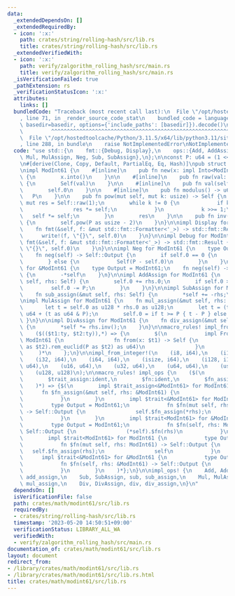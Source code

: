 ```yaml
---
data:
  _extendedDependsOn: []
  _extendedRequiredBy:
  - icon: ':x:'
    path: crates/string/rolling-hash/src/lib.rs
    title: crates/string/rolling-hash/src/lib.rs
  _extendedVerifiedWith:
  - icon: ':x:'
    path: verify/zalgorithm_rolling_hash/src/main.rs
    title: verify/zalgorithm_rolling_hash/src/main.rs
  _isVerificationFailed: true
  _pathExtension: rs
  _verificationStatusIcon: ':x:'
  attributes:
    links: []
  bundledCode: "Traceback (most recent call last):\n  File \"/opt/hostedtoolcache/Python/3.11.5/x64/lib/python3.11/site-packages/onlinejudge_verify/documentation/build.py\"\
    , line 71, in _render_source_code_stat\n    bundled_code = language.bundle(stat.path,\
    \ basedir=basedir, options={'include_paths': [basedir]}).decode()\n          \
    \         ^^^^^^^^^^^^^^^^^^^^^^^^^^^^^^^^^^^^^^^^^^^^^^^^^^^^^^^^^^^^^^^^^^^^^^^^^^^^^^^^^\n\
    \  File \"/opt/hostedtoolcache/Python/3.11.5/x64/lib/python3.11/site-packages/onlinejudge_verify/languages/rust.py\"\
    , line 288, in bundle\n    raise NotImplementedError\nNotImplementedError\n"
  code: "use std::{\n    fmt::{Debug, Display},\n    ops::{Add, AddAssign, Div, DivAssign,\
    \ Mul, MulAssign, Neg, Sub, SubAssign},\n};\n\nconst P: u64 = (1 << 61) - 1;\n\
    \n#[derive(Clone, Copy, Default, PartialEq, Eq, Hash)]\npub struct ModInt61(u64);\n\
    \nimpl ModInt61 {\n    #[inline]\n    pub fn new(x: impl Into<ModInt61>) -> Self\
    \ {\n        x.into()\n    }\n\n    #[inline]\n    pub fn raw(val: u64) -> Self\
    \ {\n        Self(val)\n    }\n\n    #[inline]\n    pub fn val(self) -> u64 {\n\
    \        self.0\n    }\n\n    #[inline]\n    pub fn modulus() -> u64 {\n     \
    \   P\n    }\n\n    pub fn pow(mut self, mut k: usize) -> Self {\n        let\
    \ mut res = Self::raw(1);\n        while k != 0 {\n            if k & 1 != 0 {\n\
    \                res *= self;\n            }\n            k >>= 1;\n         \
    \   self *= self;\n        }\n        res\n    }\n\n    pub fn inv(self) -> Self\
    \ {\n        self.pow(P as usize - 2)\n    }\n}\n\nimpl Display for ModInt61 {\n\
    \    fn fmt(&self, f: &mut std::fmt::Formatter<'_>) -> std::fmt::Result {\n  \
    \      write!(f, \"{}\", self.0)\n    }\n}\n\nimpl Debug for ModInt61 {\n    fn\
    \ fmt(&self, f: &mut std::fmt::Formatter<'_>) -> std::fmt::Result {\n        write!(f,\
    \ \"{}\", self.0)\n    }\n}\n\nimpl Neg for ModInt61 {\n    type Output = Self;\n\
    \    fn neg(self) -> Self::Output {\n        if self.0 == 0 {\n            self\n\
    \        } else {\n            Self(P - self.0)\n        }\n    }\n}\n\nimpl Neg\
    \ for &ModInt61 {\n    type Output = ModInt61;\n    fn neg(self) -> Self::Output\
    \ {\n        -*self\n    }\n}\n\nimpl AddAssign for ModInt61 {\n    fn add_assign(&mut\
    \ self, rhs: Self) {\n        self.0 += rhs.0;\n        if self.0 >= P {\n   \
    \         self.0 -= P;\n        }\n    }\n}\n\nimpl SubAssign for ModInt61 {\n\
    \    fn sub_assign(&mut self, rhs: Self) {\n        *self += -rhs;\n    }\n}\n\
    \nimpl MulAssign for ModInt61 {\n    fn mul_assign(&mut self, rhs: Self) {\n \
    \       let t = self.0 as u128 * rhs.0 as u128;\n        let t = (t >> 61) as\
    \ u64 + (t as u64 & P);\n        self.0 = if t >= P { t - P } else { t }\n   \
    \ }\n}\n\nimpl DivAssign for ModInt61 {\n    fn div_assign(&mut self, rhs: Self)\
    \ {\n        *self *= rhs.inv();\n    }\n}\n\nmacro_rules! impl_from_integer {\n\
    \    ($(($t1:ty, $t2:ty)),*) => {\n        $(\n            impl From<$t1> for\
    \ ModInt61 {\n                fn from(x: $t1) -> Self {\n                    Self((x\
    \ as $t2).rem_euclid(P as $t2) as u64)\n                }\n            }\n   \
    \     )*\n    };\n}\n\nimpl_from_integer!(\n    (i8, i64),\n    (i16, i64),\n\
    \    (i32, i64),\n    (i64, i64),\n    (isize, i64),\n    (i128, i128),\n    (u8,\
    \ u64),\n    (u16, u64),\n    (u32, u64),\n    (u64, u64),\n    (usize, u64),\n\
    \    (u128, u128)\n);\n\nmacro_rules! impl_ops {\n    ($(\n        $trait:ident,\n\
    \        $trait_assign:ident,\n        $fn:ident,\n        $fn_assign:ident,\n\
    \    )*) => {$(\n        impl $trait_assign<&ModInt61> for ModInt61 {\n      \
    \      fn $fn_assign(&mut self, rhs: &ModInt61) {\n                self.$fn_assign(*rhs);\n\
    \            }\n        }\n        impl $trait<&ModInt61> for ModInt61 {\n   \
    \         type Output = ModInt61;\n            fn $fn(mut self, rhs: &ModInt61)\
    \ -> Self::Output {\n                self.$fn_assign(*rhs);\n                self\n\
    \            }\n        }\n        impl $trait<ModInt61> for &ModInt61 {\n   \
    \         type Output = ModInt61;\n            fn $fn(self, rhs: ModInt61) ->\
    \ Self::Output {\n                (*self).$fn(rhs)\n            }\n        }\n\
    \        impl $trait<ModInt61> for ModInt61 {\n            type Output = ModInt61;\n\
    \            fn $fn(mut self, rhs: ModInt61) -> Self::Output {\n             \
    \   self.$fn_assign(rhs);\n                self\n            }\n        }\n  \
    \      impl $trait<&ModInt61> for &ModInt61 {\n            type Output = ModInt61;\n\
    \            fn $fn(self, rhs: &ModInt61) -> Self::Output {\n                (*self).$fn(&*rhs)\n\
    \            }\n        }\n    )*};\n}\n\nimpl_ops! {\n    Add, AddAssign, add,\
    \ add_assign,\n    Sub, SubAssign, sub, sub_assign,\n    Mul, MulAssign, mul,\
    \ mul_assign,\n    Div, DivAssign, div, div_assign,\n}\n"
  dependsOn: []
  isVerificationFile: false
  path: crates/math/modint61/src/lib.rs
  requiredBy:
  - crates/string/rolling-hash/src/lib.rs
  timestamp: '2023-05-20 14:50:51+09:00'
  verificationStatus: LIBRARY_ALL_WA
  verifiedWith:
  - verify/zalgorithm_rolling_hash/src/main.rs
documentation_of: crates/math/modint61/src/lib.rs
layout: document
redirect_from:
- /library/crates/math/modint61/src/lib.rs
- /library/crates/math/modint61/src/lib.rs.html
title: crates/math/modint61/src/lib.rs
---
```

